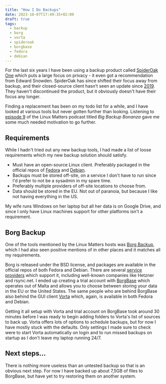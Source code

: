```yaml
---
title: "How I Do Backups"
date: 2023-10-07T17:49:35+02:00
draft: true
tags:
  - backup
  - borg
  - vorta
  - spideroak
  - borgbase
  - fedora
  - debian
---
```


For the last six years I have been using a backup product called [SpiderOak One](https://crossclave.com/one/) which puts a large focus on privacy - it even got a recommendation from Edward Snowden.
SpiderOak has since shifted their focus away from backup, and their closed-source client hasn't seen an update since [2019](https://spideroak.support/hc/en-us/articles/360023637011).
They haven't discontinued the product, but it obviously doesn't have their focus any longer.

Finding a replacement has been on my todo list for a while, and I have looked at various tools but never gotten further than looking.
Listening to [episode 9](https://linuxmatters.sh/9/) of the Linux Matters podcast titled *Big Backup Bonanza* gave me some much needed motivation to go further.

## Requirements

While I hadn't tried out any new backup tools, I had made a list of loose requirements which my new backup solution should satisfy.

  * Must have an open-source Linux client. Preferably packaged in the official repos of [Fedora](https://fedoraproject.org) and [Debian](https://debian.org).
  * Backups must be stored off-site, on a service I don't have to run since I'd prefer to not be a sysadmin in my spare time.
  * Preferably multiple providers of off-site locations to choose from.
  * Data should be stored in the EU. Not out of paranoia, but because I like not having everything in the US.

My wife runs Windows on her laptop but all her data is on Google Drive, and since I only have Linux machines support for other platforms isn't a requirement.

## Borg Backup

One of the tools  mentioned by the Linux Matters hosts was [Borg Backup](https://www.borgbackup.org), which I had also seen positive mentions of in other places and it matches all my requirements.

Borg is released under the BSD license, and packages are available in the official repos of both Fedora and Debian.
There are several [service providers](https://www.borgbackup.org/support/commercial.html) which support it, including well-known companies like  Hetzner and rsync.net.
I ended up creating a trial account with [BorgBase](https://www.borgbase.com/) which operates out of Malta and allows you to choose between storing your data in the EU or the United States.
The same people who are behind BorgBase also behind the GUI client  [Vorta](https://vorta.borgbase.com/) which, again, is available in both Fedora and Debian.

Getting it all setup with Vorta and trial account on BorgBase took around 30 minutes before I was ready to begin adding folders to Vorta's list of sources to back up. 
Vorta offers lots of options to schedule backups, but for now I have mostly stuck with the defaults. 
Only settings I made sure to check were to start Vorta automatically on login and to run missed backups on startup as I don't leave my laptop running 24/7.

## Next steps...

There is nothing more useless than an untested backup so that is an obvious next step. 
For now I have backed up about 7,5GB of files to BorgBase, but have yet to try restoring them on another system.
